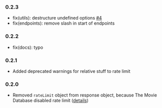 ### 0.2.3
  - fix(utils): destructure undefined options [#4](https://github.com/andywampir/node-themoviedb/issues/4#issue-632588490)
  - fix(endpoints): remove slash in start of endpoints

### 0.2.2
  - fix(docs): typo

### 0.2.1
  - Added deprecated warnings for relative stuff to rate limit

### 0.2.0
  - Removed `rateLimit` object from response object, because The Movie Database disabled rate limit ([details](https://developers.themoviedb.org/3/getting-started/request-rate-limiting))

